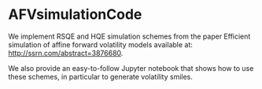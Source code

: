 # AFVsimulationCode

We implement RSQE and HQE simulation schemes from the paper Efficient simulation of affine forward volatility models available at: http://ssrn.com/abstract=3876680.

We also provide an easy-to-follow Jupyter notebook that shows how to use these schemes, in particular to generate volatility smiles.

